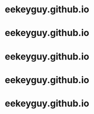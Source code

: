 # eekeyguy.github.io
# eekeyguy.github.io
# eekeyguy.github.io
# eekeyguy.github.io
# eekeyguy.github.io
